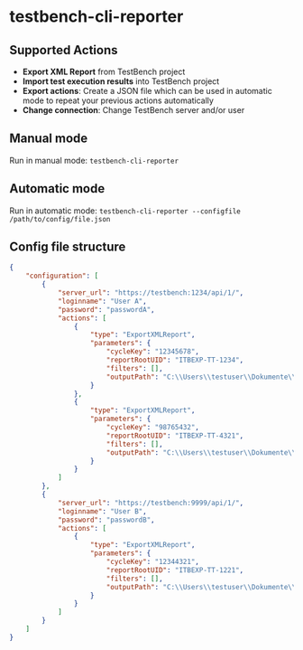 # testbench-cli-reporter
## Supported Actions
- __Export XML Report__ from TestBench project
- __Import test execution results__ into TestBench project
- __Export actions__: Create a JSON file which can be used in automatic mode to repeat your previous actions automatically
- __Change connection__: Change TestBench server and/or user

## Manual mode
Run in manual mode:
`
testbench-cli-reporter
`

## Automatic mode
Run in automatic mode:
`
testbench-cli-reporter --configfile /path/to/config/file.json
`

## Config file structure

```json
{
    "configuration": [
        {
            "server_url": "https://testbench:1234/api/1/",
            "loginname": "User A",
            "password": "passwordA",
            "actions": [
                {
                    "type": "ExportXMLReport",
                    "parameters": {
                        "cycleKey": "12345678",
                        "reportRootUID": "ITBEXP-TT-1234",
                        "filters": [],
                        "outputPath": "C:\\Users\\testuser\\Dokumente\\test_report1.zip"
                    }
                },
                {
                    "type": "ExportXMLReport",
                    "parameters": {
                        "cycleKey": "98765432",
                        "reportRootUID": "ITBEXP-TT-4321",
                        "filters": [],
                        "outputPath": "C:\\Users\\testuser\\Dokumente\\test_report2.zip"
                    }
                }
            ]
        },
        {
            "server_url": "https://testbench:9999/api/1/",
            "loginname": "User B",
            "password": "passwordB",
            "actions": [
                {
                    "type": "ExportXMLReport",
                    "parameters": {
                        "cycleKey": "12344321",
                        "reportRootUID": "ITBEXP-TT-1221",
                        "filters": [],
                        "outputPath": "C:\\Users\\testuser\\Dokumente\\test_report3.zip"
                    }
                }
            ]
        }
    ]
}
```